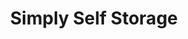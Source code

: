 ---
title: "Simply Self Storage"
url: /cleveland-heights/simply-self-storage/
shop: storage rental
---
